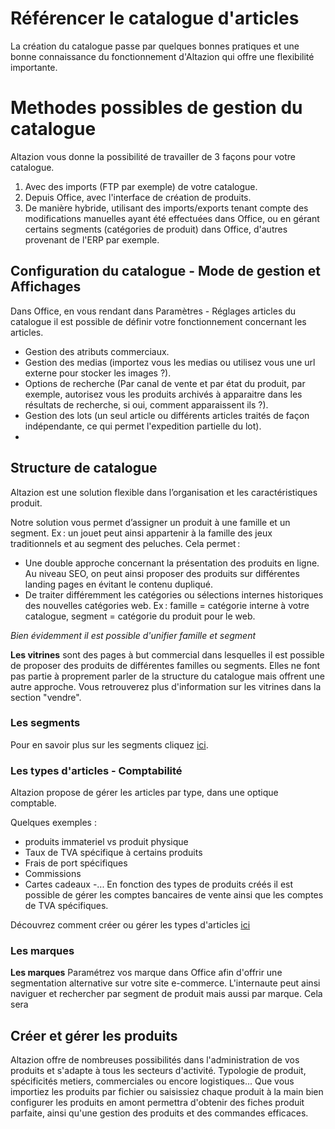 # Référencer le catalogue d'articles
La création du catalogue passe par quelques bonnes pratiques et une bonne connaissance du fonctionnement d'Altazion qui offre une flexibilité importante.

# Methodes possibles de gestion du catalogue

Altazion vous donne la possibilité de travailler de 3 façons pour votre catalogue.
1. Avec des imports (FTP par exemple) de votre catalogue. 
2. Depuis Office, avec l'interface de création de produits.
3. De manière hybride, utilisant des imports/exports tenant compte des modifications manuelles ayant été effectuées dans Office, ou en gérant certains segments (catégories de produit) dans Office, d'autres provenant de l'ERP par exemple.

## Configuration du catalogue - Mode de gestion et Affichages
Dans Office, en vous rendant dans Paramètres - Réglages articles du catalogue il est possible de définir votre fonctionnement concernant les articles. 
- Gestion des atributs commerciaux. 
- Gestion des medias (importez vous les medias ou utilisez vous une url externe pour stocker les images ?).
- Options de recherche (Par canal de vente et par état du produit, par exemple, autorisez vous les produits archivés à apparaitre dans les résultats de recherche, si oui, comment apparaissent ils ?).
- Gestion des lots (un seul article ou différents articles traités de façon indépendante, ce qui permet l'expedition partielle du lot).
-

## Structure de catalogue
Altazion est une solution flexible dans l’organisation et les caractéristiques produit. 

Notre solution vous permet d’assigner un produit à une famille et un segment. Ex : un jouet peut ainsi appartenir à la famille des jeux traditionnels et au segment des peluches. Cela permet : 

- Une double approche concernant la présentation des produits en ligne. Au niveau SEO, on peut ainsi proposer des produits sur différentes landing pages en évitant le contenu dupliqué. 
- De traiter différemment les catégories ou sélections internes historiques des nouvelles catégories web. Ex : famille = catégorie interne à votre catalogue, segment = catégorie du produit pour le web. 

_Bien évidemment il est possible d'unifier famille et segment_

**Les vitrines** sont des pages à but commercial dans lesquelles il est possible de proposer des produits de différentes familles ou segments. Elles ne font pas partie à proprement parler de la structure du catalogue mais offrent une autre approche. Vous retrouverez plus d'information sur les vitrines dans la section "vendre".

### Les segments
Pour en savoir plus sur les segments cliquez [ici](https://aide.altazion.com/fr-frv2/referencer/segments/index.html).

### Les types d'articles - Comptabilité
Altazion propose de gérer les articles par type, dans une optique comptable.

Quelques exemples : 
- produits immateriel vs produit physique
- Taux de TVA spécifique à certains produits
- Frais de port spécifiques
- Commissions
- Cartes cadeaux
-...
En fonction des types de produits créés il est possible de gérer les comptes bancaires de vente ainsi que les comptes de TVA spécifiques.

Découvrez comment créer ou gérer les types d'articles [ici](https://aide.altazion.com/fr-frv2/referencer/type-article.html)

### Les marques

**Les marques** Paramétrez vos marque dans Office afin d'offrir une segmentation alternative sur votre site e-commerce. L'internaute peut ainsi naviguer et rechercher par segment de produit mais aussi par marque. Cela sera

## Créer et gérer les produits
Altazion offre de nombreuses possibilités dans l'administration de vos produits et s'adapte à tous les secteurs d'activité.
Typologie de produit, spécificités metiers, commerciales ou encore logistiques... Que vous importiez les produits par fichier ou saisissiez chaque produit à la main bien configurer les produits en amont permettra d'obtenir des fiches produit parfaite, ainsi qu'une gestion des produits et des commandes efficaces.

